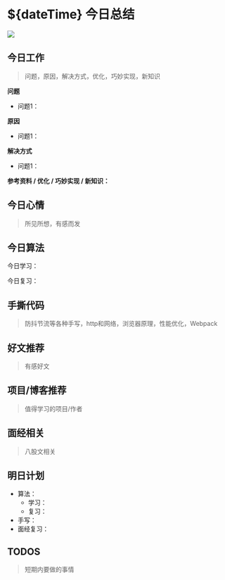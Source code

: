 
# ${dateTime} 今日总结

![](./bg-imgs/${dateTime}.jpg)


## 今日工作
> 问题，原因，解决方式，优化，巧妙实现，新知识

**问题**

- 问题1：

**原因**

- 问题1：

**解决方式**

- 问题1：

**参考资料 / 优化 / 巧妙实现 / 新知识：**



## 今日心情
> 所见所想，有感而发


## 今日算法

今日学习：


今日复习：


## 手撕代码
> 防抖节流等各种手写，http和网络，浏览器原理，性能优化，Webpack


## 好文推荐
> 有感好文


## 项目/博客推荐
> 值得学习的项目/作者


## 面经相关
> 八股文相关

## 明日计划

- 算法：
  - 学习：
  - 复习：
- 手写：
- 面经复习：

## TODOS
> 短期内要做的事情